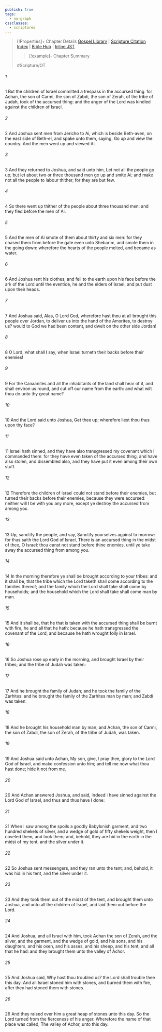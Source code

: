 ```yaml
---
publish: true
tags:
  - no-graph
cssclasses:
  - scriptures
---
```

>[!Properties]+ Chapter Details
>[Gospel Library](https://churchofjesuschrist.org/study/scriptures/ot/josh/7?lang=eng)    |    [Scripture Citation Index](https://scriptures.byu.edu/#06a07::c06a07)    |    [Bible Hub](https://biblehub.com/joshua/7.htm)    |    [Inline JST](https://scripturetoolbox.com/html/ic/Joshua/7.html)
>>[!example]- Chapter Summary
>> 
> 
>
>#Scripture/OT
###### 1
1 But the children of Israel committed a trespass in the accursed thing: for Achan, the son of Carmi, the son of Zabdi, the son of Zerah, of the tribe of Judah, took of the accursed thing: and the anger of the Lord was kindled against the children of Israel.
###### 2
2 And Joshua sent men from Jericho to Ai, which is beside Beth-aven, on the east side of Beth-el, and spake unto them, saying, Go up and view the country. And the men went up and viewed Ai.
###### 3
3 And they returned to Joshua, and said unto him, Let not all the people go up; but let about two or three thousand men go up and smite Ai; and make not all the people to labour thither; for they are but few.
###### 4
4 So there went up thither of the people about three thousand men: and they fled before the men of Ai.
###### 5
5 And the men of Ai smote of them about thirty and six men: for they chased them from before the gate even unto Shebarim, and smote them in the going down: wherefore the hearts of the people melted, and became as water.
###### 6
6 And Joshua rent his clothes, and fell to the earth upon his face before the ark of the Lord until the eventide, he and the elders of Israel, and put dust upon their heads.
###### 7
7 And Joshua said, Alas, O Lord God, wherefore hast thou at all brought this people over Jordan, to deliver us into the hand of the Amorites, to destroy us? would to God we had been content, and dwelt on the other side Jordan!
###### 8
8 O Lord, what shall I say, when Israel turneth their backs before their enemies!
###### 9
9 For the Canaanites and all the inhabitants of the land shall hear of it, and shall environ us round, and cut off our name from the earth: and what wilt thou do unto thy great name?
###### 10
10 And the Lord said unto Joshua, Get thee up; wherefore liest thou thus upon thy face?
###### 11
11 Israel hath sinned, and they have also transgressed my covenant which I commanded them: for they have even taken of the accursed thing, and have also stolen, and dissembled also, and they have put it even among their own stuff.
###### 12
12 Therefore the children of Israel could not stand before their enemies, but turned their backs before their enemies, because they were accursed: neither will I be with you any more, except ye destroy the accursed from among you.
###### 13
13 Up, sanctify the people, and say, Sanctify yourselves against to morrow: for thus saith the Lord God of Israel, There is an accursed thing in the midst of thee, O Israel: thou canst not stand before thine enemies, until ye take away the accursed thing from among you.
###### 14
14 In the morning therefore ye shall be brought according to your tribes: and it shall be, that the tribe which the Lord taketh shall come according to the families thereof; and the family which the Lord shall take shall come by households; and the household which the Lord shall take shall come man by man.
###### 15
15 And it shall be, that he that is taken with the accursed thing shall be burnt with fire, he and all that he hath: because he hath transgressed the covenant of the Lord, and because he hath wrought folly in Israel.
###### 16
16 So Joshua rose up early in the morning, and brought Israel by their tribes; and the tribe of Judah was taken:
###### 17
17 And he brought the family of Judah; and he took the family of the Zarhites: and he brought the family of the Zarhites man by man; and Zabdi was taken:
###### 18
18 And he brought his household man by man; and Achan, the son of Carmi, the son of Zabdi, the son of Zerah, of the tribe of Judah, was taken.
###### 19
19 And Joshua said unto Achan, My son, give, I pray thee, glory to the Lord God of Israel, and make confession unto him; and tell me now what thou hast done; hide it not from me.
###### 20
20 And Achan answered Joshua, and said, Indeed I have sinned against the Lord God of Israel, and thus and thus have I done:
###### 21
21 When I saw among the spoils a goodly Babylonish garment, and two hundred shekels of silver, and a wedge of gold of fifty shekels weight, then I coveted them, and took them; and, behold, they are hid in the earth in the midst of my tent, and the silver under it.
###### 22
22 So Joshua sent messengers, and they ran unto the tent; and, behold, it was hid in his tent, and the silver under it.
###### 23
23 And they took them out of the midst of the tent, and brought them unto Joshua, and unto all the children of Israel, and laid them out before the Lord.
###### 24
24 And Joshua, and all Israel with him, took Achan the son of Zerah, and the silver, and the garment, and the wedge of gold, and his sons, and his daughters, and his oxen, and his asses, and his sheep, and his tent, and all that he had: and they brought them unto the valley of Achor.
###### 25
25 And Joshua said, Why hast thou troubled us? the Lord shall trouble thee this day. And all Israel stoned him with stones, and burned them with fire, after they had stoned them with stones.
###### 26
26 And they raised over him a great heap of stones unto this day. So the Lord turned from the fierceness of his anger. Wherefore the name of that place was called, The valley of Achor, unto this day.
